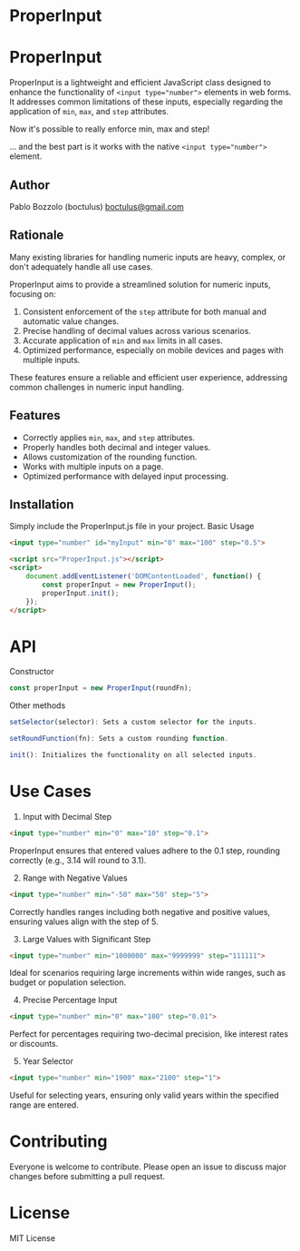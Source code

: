 # ProperInput

# ProperInput

ProperInput is a lightweight and efficient JavaScript class designed to enhance the functionality of `<input type="number">` elements in web forms. It addresses common limitations of these inputs, especially regarding the application of `min`, `max`, and `step` attributes.

Now it's possible to really enforce min, max and step!

... and the best part is it works with the native `<input type="number">` element.

## Author

Pablo Bozzolo (boctulus) <boctulus@gmail.com>

## Rationale

Many existing libraries for handling numeric inputs are heavy, complex, or don't adequately handle all use cases. 

ProperInput aims to provide a streamlined solution for numeric inputs, focusing on:

1. Consistent enforcement of the `step` attribute for both manual and automatic value changes.
2. Precise handling of decimal values across various scenarios.
3. Accurate application of `min` and `max` limits in all cases.
4. Optimized performance, especially on mobile devices and pages with multiple inputs.

These features ensure a reliable and efficient user experience, addressing common challenges in numeric input handling.

## Features

- Correctly applies `min`, `max`, and `step` attributes.
- Properly handles both decimal and integer values.
- Allows customization of the rounding function.
- Works with multiple inputs on a page.
- Optimized performance with delayed input processing.

## Installation

Simply include the ProperInput.js file in your project.
Basic Usage

```html
<input type="number" id="myInput" min="0" max="100" step="0.5">

<script src="ProperInput.js"></script>
<script>
    document.addEventListener('DOMContentLoaded', function() {
        const properInput = new ProperInput();
        properInput.init();
    });
</script>
```

# API

Constructor

```javascript
const properInput = new ProperInput(roundFn);
```

Other methods

```javascript
setSelector(selector): Sets a custom selector for the inputs.
```

```javascript
setRoundFunction(fn): Sets a custom rounding function.
```

```javascript
init(): Initializes the functionality on all selected inputs.
```

# Use Cases

1. Input with Decimal Step

```html
<input type="number" min="0" max="10" step="0.1">
```
ProperInput ensures that entered values adhere to the 0.1 step, rounding correctly (e.g., 3.14 will round to 3.1).


2. Range with Negative Values
```html
<input type="number" min="-50" max="50" step="5">
```
Correctly handles ranges including both negative and positive values, ensuring values align with the step of 5.

3. Large Values with Significant Step
```html
<input type="number" min="1000000" max="9999999" step="111111">
```

Ideal for scenarios requiring large increments within wide ranges, such as budget or population selection.

4. Precise Percentage Input
```html
<input type="number" min="0" max="100" step="0.01">
```

Perfect for percentages requiring two-decimal precision, like interest rates or discounts.

5. Year Selector
```html
<input type="number" min="1900" max="2100" step="1">
```

Useful for selecting years, ensuring only valid years within the specified range are entered.


# Contributing

Everyone is welcome to contribute. Please open an issue to discuss major changes before submitting a pull request.

# License

MIT License